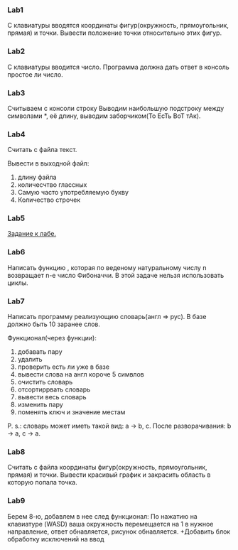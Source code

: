 ### Lab1

С клавиатуры вводятся координаты фигур(окружность, прямоугольник, прямая) и
точки. Вывести положение точки относительно этих фигур.


### Lab2

С клавиатуры вводится число. Программа должна дать ответ в консоль простое ли
число.


### Lab3

Считываем с консоли строку
Выводим наибольшую подстроку между символами *, её длину, выводим
заборчиком(То ЕсТь ВоТ тАк).


### Lab4

Считать с файла текст.

Вывести в выходной файл:
  1) длину файла
  2) количесчтво глассных
  3) Самую часто употребляемую букву
  4) Количество строчек


### Lab5

[Задание к лабе.](http://codeforces.com/contest/1650/problem/A)


### Lab6

Написать функцию , которая по веденому натуральному числу n возвращает n-e число Фибоначчи. 
В этой задаче нельзя использовать циклы.


### Lab7

Написать программу реализующию словарь(англ => рус). В базе должно быть 10
заранее слов.

Функционал(через функции):
  1) добавать пару
  2) удалить
  3) проверить есть ли уже в базе
  4) вывести слова на англ короче 5 симвлов
  5) очистить словарь
  6) отсортиррвать словарь
  7) вывести весь словарь
  8) изменить пару
  9) поменять ключ и значение местам

P. s.: словарь может иметь такой вид: a -> b, c. После разворачивания:
b -> a, c -> a.


### Lab8

Считать с файла координаты фигур(окружность, прямоугольник, прямая) и точки.
Вывести красивый график и закрасить область в которую попала точка.


### Lab9

Берем 8-ю, добавлем в нее след функционал:
  По нажатию на клавиатуре (WASD) ваша окружность перемещается на 1 в нужное направление, ответ обнавляется, рисунок обнавляется.
+Добавить блок обработку исключений на ввод
